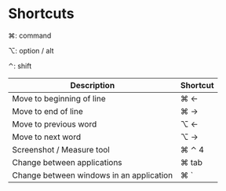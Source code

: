 # Shortcuts #

⌘: command

⌥: option / alt

⌃: shift

| Description                              | Shortcut |
| ---------------------------------------- | -------- |
| Move to beginning of line                | ⌘ ←      |
| Move to end of line                      | ⌘ →      |
| Move to previous word                    | ⌥ ←      |
| Move to next word                        | ⌥ →      |
| Screenshot / Measure tool                | ⌘ ⌃ 4    |
| Change between applications              | ⌘ tab    |
| Change between windows in an application | ⌘ `      |

